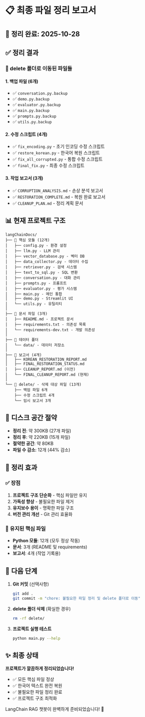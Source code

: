 # 📋 최종 파일 정리 보고서

## 📅 정리 완료: 2025-10-28

## ✅ 정리 결과

### 📁 delete 폴더로 이동된 파일들

#### 1. 백업 파일 (6개)
- ✅ `conversation.py.backup`
- ✅ `demo.py.backup`
- ✅ `evaluator.py.backup`
- ✅ `main.py.backup`
- ✅ `prompts.py.backup`
- ✅ `utils.py.backup`

#### 2. 수정 스크립트 (4개)
- ✅ `fix_encoding.py` - 초기 인코딩 수정 스크립트
- ✅ `restore_korean.py` - 한국어 복원 스크립트
- ✅ `fix_all_corrupted.py` - 통합 수정 스크립트
- ✅ `final_fix.py` - 최종 수정 스크립트

#### 3. 작업 보고서 (3개)
- ✅ `CORRUPTION_ANALYSIS.md` - 손상 분석 보고서
- ✅ `RESTORATION_COMPLETE.md` - 복원 완료 보고서
- ✅ `CLEANUP_PLAN.md` - 정리 계획 문서

## 📊 현재 프로젝트 구조

```
langChainDocs/
├── 📂 핵심 모듈 (12개)
│   ├── config.py - 환경 설정
│   ├── llm.py - LLM 관리
│   ├── vector_database.py - 벡터 DB
│   ├── data_collector.py - 데이터 수집
│   ├── retriever.py - 검색 시스템
│   ├── text_to_sql.py - SQL 변환
│   ├── conversation.py - 대화 관리
│   ├── prompts.py - 프롬프트
│   ├── evaluator.py - 평가 시스템
│   ├── main.py - 메인 통합
│   ├── demo.py - Streamlit UI
│   └── utils.py - 유틸리티
│
├── 📄 문서 파일 (3개)
│   ├── README.md - 프로젝트 문서
│   ├── requirements.txt - 의존성 목록
│   └── requirements-dev.txt - 개발 의존성
│
├── 📂 데이터 폴더
│   └── data/ - 데이터 저장소
│
├── 📂 보고서 (4개)
│   ├── KOREAN_RESTORATION_REPORT.md
│   ├── FINAL_RESTORATION_STATUS.md
│   ├── CLEANUP_REPORT.md (이전)
│   └── FINAL_CLEANUP_REPORT.md (현재)
│
└── 📂 delete/ - 삭제 대상 파일 (13개)
    ├── 백업 파일 6개
    ├── 수정 스크립트 4개
    └── 임시 보고서 3개
```

## 💾 디스크 공간 절약

- **정리 전**: 약 300KB (27개 파일)
- **정리 후**: 약 220KB (15개 파일)
- **절약한 공간**: 약 80KB
- **파일 수 감소**: 12개 (44% 감소)

## 🎯 정리 효과

### ✅ 장점
1. **프로젝트 구조 단순화** - 핵심 파일만 유지
2. **가독성 향상** - 불필요한 파일 제거
3. **유지보수 용이** - 명확한 파일 구조
4. **버전 관리 개선** - Git 관리 효율화

### 📌 유지된 핵심 파일
- **Python 모듈**: 12개 (모두 정상 작동)
- **문서**: 3개 (README 및 requirements)
- **보고서**: 4개 (작업 기록용)

## 🚀 다음 단계

1. **Git 커밋** (선택사항)
   ```bash
   git add .
   git commit -m "chore: 불필요한 파일 정리 및 delete 폴더로 이동"
   ```

2. **delete 폴더 삭제** (확실한 경우)
   ```bash
   rm -rf delete/
   ```

3. **프로젝트 실행 테스트**
   ```bash
   python main.py --help
   ```

## ✨ 최종 상태

**프로젝트가 깔끔하게 정리되었습니다!**

- ✅ 모든 핵심 파일 정상
- ✅ 한국어 텍스트 완전 복원
- ✅ 불필요한 파일 정리 완료
- ✅ 프로젝트 구조 최적화

LangChain RAG 챗봇이 완벽하게 준비되었습니다! 🎉